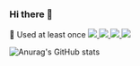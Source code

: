 ### Hi there 👋

<!--
**ChaSeongYeon/ChaSeongYeon** is a ✨ _special_ ✨ repository because its `README.md` (this file) appears on your GitHub profile.

Here are some ideas to get you started:

- 🔭 I’m currently working on ...
- 🌱 I’m currently learning ...
- 👯 I’m looking to collaborate on ...
- 🤔 I’m looking for help with ...
- 💬 Ask me about ...
- 📫 How to reach me: ...
- 😄 Pronouns: ...
- ⚡ Fun fact: ...
-->
🍅 Used at least once
<a href="https://profile.intra.42.fr/" target="_blank"><img src="https://img.shields.io/badge/42Seoul-000000?style=flat-square&logo=42&logoColor=white"/> <img src="https://img.shields.io/badge/C-A8B9CC?style=flat-square&logo=C&logoColor=white"/> <img src="https://img.shields.io/badge/C++-00599C?style=flat-square&logo=C++&logoColor=white"/> <img src="https://img.shields.io/badge/Python-3776AB?style=flat-square&logo=Python&logoColor=white"/></a>

![Anurag's GitHub stats](https://github-readme-stats.vercel.app/api?username=ChaSeongYeon&show_icons=vue&theme=vue)
